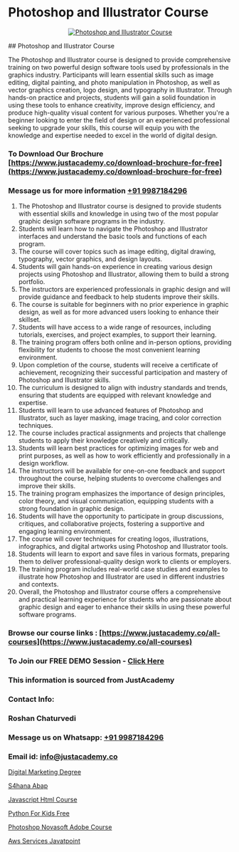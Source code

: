 # Photoshop and Illustrator Course

<p align="center">
  <a href="https://justacademy.co/all-courses">
    <img src="https://i.ibb.co/P5KtSQ2/ui-ux.png" alt="Photoshop and Illustrator Course">
  </a>
</p>
## Photoshop and Illustrator Course

The Photoshop and Illustrator course is designed to provide comprehensive training on two powerful design software tools used by professionals in the graphics industry. Participants will learn essential skills such as image editing, digital painting, and photo manipulation in Photoshop, as well as vector graphics creation, logo design, and typography in Illustrator. Through hands-on practice and projects, students will gain a solid foundation in using these tools to enhance creativity, improve design efficiency, and produce high-quality visual content for various purposes. Whether you're a beginner looking to enter the field of design or an experienced professional seeking to upgrade your skills, this course will equip you with the knowledge and expertise needed to excel in the world of digital design.
### To Download Our Brochure [https://www.justacademy.co/download-brochure-for-free](https://www.justacademy.co/download-brochure-for-free)
### Message us for more information [+91 9987184296](https://api.whatsapp.com/send?phone=919987184296)
1) The Photoshop and Illustrator course is designed to provide students with essential skills and knowledge in using two of the most popular graphic design software programs in the industry.
2) Students will learn how to navigate the Photoshop and Illustrator interfaces and understand the basic tools and functions of each program.
3) The course will cover topics such as image editing, digital drawing, typography, vector graphics, and design layouts.
4) Students will gain hands-on experience in creating various design projects using Photoshop and Illustrator, allowing them to build a strong portfolio.
5) The instructors are experienced professionals in graphic design and will provide guidance and feedback to help students improve their skills.
6) The course is suitable for beginners with no prior experience in graphic design, as well as for more advanced users looking to enhance their skillset.
7) Students will have access to a wide range of resources, including tutorials, exercises, and project examples, to support their learning.
8) The training program offers both online and in-person options, providing flexibility for students to choose the most convenient learning environment.
9) Upon completion of the course, students will receive a certificate of achievement, recognizing their successful participation and mastery of Photoshop and Illustrator skills.
10) The curriculum is designed to align with industry standards and trends, ensuring that students are equipped with relevant knowledge and expertise.
11) Students will learn to use advanced features of Photoshop and Illustrator, such as layer masking, image tracing, and color correction techniques.
12) The course includes practical assignments and projects that challenge students to apply their knowledge creatively and critically.
13) Students will learn best practices for optimizing images for web and print purposes, as well as how to work efficiently and professionally in a design workflow.
14) The instructors will be available for one-on-one feedback and support throughout the course, helping students to overcome challenges and improve their skills.
15) The training program emphasizes the importance of design principles, color theory, and visual communication, equipping students with a strong foundation in graphic design.
16) Students will have the opportunity to participate in group discussions, critiques, and collaborative projects, fostering a supportive and engaging learning environment.
17) The course will cover techniques for creating logos, illustrations, infographics, and digital artworks using Photoshop and Illustrator tools.
18) Students will learn to export and save files in various formats, preparing them to deliver professional-quality design work to clients or employers.
19) The training program includes real-world case studies and examples to illustrate how Photoshop and Illustrator are used in different industries and contexts.
20) Overall, the Photoshop and Illustrator course offers a comprehensive and practical learning experience for students who are passionate about graphic design and eager to enhance their skills in using these powerful software programs.

### Browse our course links : [https://www.justacademy.co/all-courses](https://www.justacademy.co/all-courses) 
### To Join our FREE DEMO Session - [Click Here](https://www.justacademy.co/register-for-course-demo)


### This information is sourced from JustAcademy
### Contact Info:
### Roshan Chaturvedi
### Message us on Whatsapp: [+91 9987184296](https://api.whatsapp.com/send?phone=919987184296)
### Email id: [info@justacademy.co](mailto:info@justacademy.co)
                
[Digital Marketing Degree](https://www.linkedin.com/pulse/digital-marketing-degree-justacademy-hyderabad-hvfjc?trackingId=itYykeD6v%2BsZCPC8ap9IPA%3D%3D&lipi=urn%3Ali%3Apage%3Ad_flagship3_company_admin%3BIabnSlYPS7K8e0EtwSHvsQ%3D%3D)

[S4hana Abap](https://www.linkedin.com/pulse/s4hana-abap-justacademy-hyderabad-ruy0c/)

[Javascript Html Course](https://medium.com/@surajvaishnav5015/javascript-html-course-c78337309cb2)

[Python For Kids Free](https://medium.com/@justacademytraining/python-for-kids-free-74326be129fe)

[Photoshop Novasoft Adobe Course](https://justacademyin.github.io/justacademy/photoshop-novasoft-adobe-course)

[Aws Services Javatpoint](https://justacademyin.github.io/justacademy/aws-services-javatpoint)

